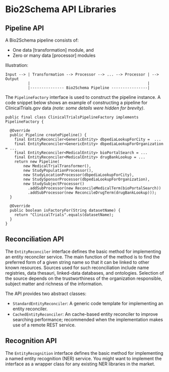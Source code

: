 # Bio2Schema API Libraries

## Pipeline API

A Bio2Schema pipeline consists of:
* One data [transformation] module, and
* Zero or many data [processor] modules

Illustration:
```
Input --> | Transformation --> Processor --> ... --> Processor | --> Output
          |                                                    |
          |--------------- Bio2Schema Pipeline ----------------|
```

The `PipelineFactory` interface is used to construct the pipeline instance. A code snippet below shows an example of constructing a pipeline for ClinicalTrials.gov data _(note: some details were hidden for brevity)_.

```
public final class ClinicalTrialsPipelineFactory implements PipelineFactory {

  @Override
  public Pipeline createPipeline() {
    final EntityReconciler<GenericEntity> dbpediaLookupForCity =  ...
    final EntityReconciler<GenericEntity> dbpediaLookupForOrganization = ...
    final EntityReconciler<MedicalEntity> bioPortalSearch = ...
    final EntityReconciler<MedicalEntity> drugBankLookup = ...
    return new Pipeline(
        new MedicalTrialTransformer(),
        new StudyPopulationProcessor(),
        new StudyLocationProcessor(dbpediaLookupForCity),
        new StudySponsorProcessor(dbpediaLookupForOrganization),
        new StudySubjectProcessor()
          .addSubProcessor(new ReconcileMedicalTerm(bioPortalSearch))
          .addSubProcessor(new ReconcileDrugTerm(drugBankLookup)));
  }
  
  @Override
  public boolean isFactoryFor(String datasetName) {
    return "ClinicalTrials".equals(datasetName);
  }
}
```

## Reconciliation API

The `EntityReconciler` interface defines the basic method for implementing an entity reconciler service. The main function of the method is to find the preferred form of a given string name so that it can be linked to other known resources. Sources used for such reconciliation include name registries, data thesauri, linked-data databases, and ontologies. Selection of the source depends on the trustworthiness of the organization responsible, subject matter and richness of the information.

The API provides two abstract classes:

* `StandardEntityReconciler`: A generic code template for implementing an entity reconciler.
* `CachedEntityReconciler`: An cache-based entity reconciler to improve searching performance; recommended when the implementation makes use of a remote REST service.


## Recognition API

The `EntityRecognition` interface defines the basic method for implementing a named entity recognition (NER) service. You might want to implement the interface as a wrapper class for any existing NER libraries in the market.
